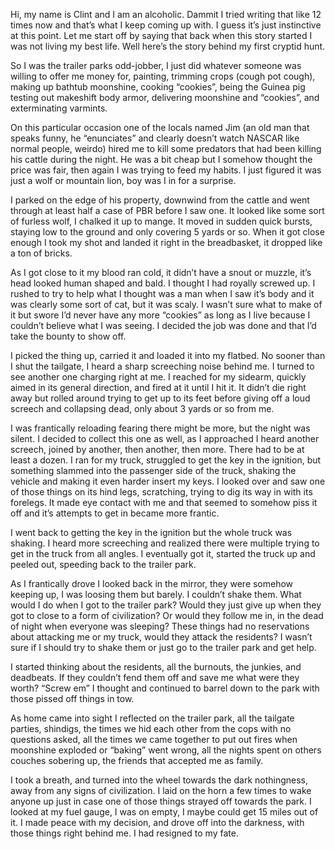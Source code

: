 Hi, my name is Clint and I am an alcoholic. Dammit I tried writing that like 12 times now and that’s what I keep coming up with. I guess it’s just instinctive at this point. Let me start off by saying that back when this story started I was not living my best life. Well here’s the story behind my first cryptid hunt.

So I was the trailer parks odd-jobber, I just did whatever someone was willing to offer me money for, painting, trimming crops (cough pot cough), making up bathtub moonshine, cooking “cookies”, being the Guinea pig testing out makeshift body armor, delivering moonshine and “cookies”, and exterminating varmints. 

On this particular occasion one of the locals named Jim (an old man that speaks funny, he “enunciates” and clearly doesn’t watch NASCAR like normal people, weirdo) hired me to kill some predators that had been killing his cattle during the night. He was a bit cheap but I somehow thought the price was fair, then again I was trying to feed my habits. I just figured it was just a wolf or mountain lion, boy was I in for a surprise.

I parked on the edge of his property, downwind from the cattle and went through at least half a case of PBR before I saw one. It looked like some sort of furless wolf, I chalked it up to mange. It moved in sudden quick bursts, staying low to the ground and only covering 5 yards or so. When it got close enough I took my shot and landed it right in the breadbasket, it dropped like a ton of bricks.

As I got close to it my blood ran cold, it didn’t have a snout or muzzle, it’s head looked human shaped and bald. I thought I had royally screwed up. I rushed to try to help what I thought was a man when I saw it’s body and it was clearly some sort of cat, but it was scaly. I wasn’t sure what to make of it but swore I’d never have any more “cookies” as long as I live because I couldn’t believe what I was seeing. I decided the job was done and that I’d take the bounty to show off.

I picked the thing up, carried it and loaded it into my flatbed. No sooner than I shut the tailgate, I heard a sharp screeching noise behind me. I turned to see another one charging right at me. I reached for my sidearm, quickly aimed in its general direction, and fired at it until I hit it. It didn’t die right away but rolled around trying to get up to its feet before giving off a loud screech and collapsing dead, only about 3 yards or so from me.

I was frantically reloading fearing there might be more, but the night was silent. I decided to collect this one as well, as I approached I heard another screech, joined by another, then another, then more. There had to be at least a dozen. I ran for my truck, struggled to get the key in the ignition, but something slammed into the passenger side of the truck, shaking the vehicle and making it even harder insert my keys. I looked over and saw one of those things on its hind legs, scratching, trying to dig its way in with its forelegs. It made eye contact with me and that seemed to somehow piss it off and it’s attempts to get in became more frantic.

I went back to getting the key in the ignition but the whole truck was shaking. I heard more screeching and realized there were multiple trying to get in the truck from all angles. I eventually got it, started the truck up and peeled out, speeding back to the trailer park. 

As I frantically drove I looked back in the mirror, they were somehow keeping up, I was loosing them but barely. I couldn’t shake them.  What would I do when I got to the trailer park? Would they just give up when they got to close to a form of civilization? Or would they follow me in, in the dead of night when everyone was sleeping? These things had no reservations about attacking me or my truck, would they attack the residents? I wasn’t sure if I should try to shake them or just go to the trailer park and get help.

I started thinking about the residents, all the burnouts, the junkies, and deadbeats. If they couldn’t fend them off and save me what were they worth? “Screw em” I thought and continued to barrel down to the park with those pissed off things in tow.

As home came into sight I reflected on the trailer park, all the tailgate parties, shindigs, the times we hid each other from the cops with no questions asked, all the times we came together to put out fires when moonshine exploded or “baking” went wrong, all the nights spent on others couches sobering up, the friends that accepted me as family.

I took a breath, and turned into the wheel towards the dark nothingness, away from any signs of civilization. I laid on the horn a few times to wake anyone up just in case one of those things strayed off towards the park. I looked at my fuel gauge, I was on empty, I maybe could get 15 miles out of it. I made peace with my decision, and drove off into the darkness, with those things right behind me. I had resigned to my fate.